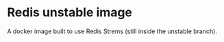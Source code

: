 # Redis unstable image


A docker image built to use Redis Strems (still inside the unstable branch).
